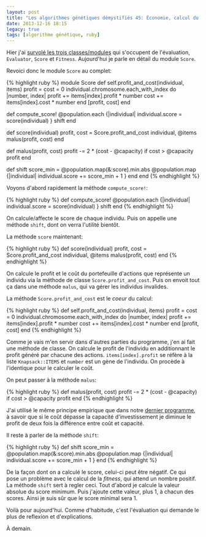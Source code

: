 ```yaml
---
layout: post
title: "Les algorithmes génétiques démystifiés 45: Économie, calcul du score"
date: 2013-12-16 18:15
legacy: true
tags: [algorithme génétique, ruby]
---
```




Hier j'ai [survolé les trois classes/modules](http://lkdjiin.github.io/blog/2013/12/15/les-algorithmes-genetiques-demystifies-44-economie/) qui s'occupent de l'évaluation,
`Evaluator`, `Score` et `Fitness`. Aujourd'hui je parle en détail du
module `Score`.

<!-- more -->

Revoici donc le module `Score` au complet:

{% highlight ruby %}
module Score
  def self.profit_and_cost(individual, items)
    profit = cost = 0
    individual.chromosome.each_with_index do |number, index|
      profit += items[index].profit * number
      cost += items[index].cost * number
    end
    [profit, cost]
  end

  def compute_score!
    @population.each {|individual| individual.score = score(individual) }
    shift
  end

  def score(individual)
    profit, cost = Score.profit_and_cost individual, @items
    malus(profit, cost)
  end

  def malus(profit, cost)
    profit -= 2 * (cost - @capacity) if cost > @capacity
    profit
  end

  def shift
    score_min = @population.map(&:score).min.abs
    @population.map {|individual| individual.score += score_min + 1 }
  end
end
{% endhighlight %}

Voyons d'abord rapidement la méthode `compute_score!`:

{% highlight ruby %}
  def compute_score!
    @population.each {|individual| individual.score = score(individual) }
    shift
  end
{% endhighlight %}

On calcule/affecte le score de chaque individu. Puis on appelle une méthode
`shift`, dont on verra l'utilité bientôt.

La méthode `score` maintenant:

{% highlight ruby %}
  def score(individual)
    profit, cost = Score.profit_and_cost individual, @items
    malus(profit, cost)
  end
{% endhighlight %}

On calcule le profit et le coût du portefeuille d'actions que représente
un individu via la méthode de classe `Score.profit_and_cost`. Puis on envoit
tout ça dans une méthode `malus`, qui va gérer les individus invalides.

La méthode `Score.profit_and_cost` est le *coeur* du calcul:

{% highlight ruby %}
  def self.profit_and_cost(individual, items)
    profit = cost = 0
    individual.chromosome.each_with_index do |number, index|
      profit += items[index].profit * number
      cost += items[index].cost * number
    end
    [profit, cost]
  end
{% endhighlight %}

Comme je vais m'en servir dans d'autres parties du programme, j'en ai fait
une méthode de classe. On calcule le profit de l'individu en additionnant
le profit généré par chacune des actions. `items[index].profit` se
réfère à la liste `Knapsack::ITEMS` et `number` est un gène de l'individu.
On procède à l'identique pour le calculer le coût.

On peut passer à la méthode `malus`:

{% highlight ruby %}
  def malus(profit, cost)
    profit -= 2 * (cost - @capacity) if cost > @capacity
    profit
  end
{% endhighlight %}

J'ai utilisé le même principe empirique que dans notre
[dernier programme](http://lkdjiin.github.io/blog/2013/11/19/les-algorithmes-genetiques-demystifies-41-les-individus-invalides/),
à savoir que si le coût dépasse la capacité d'investissement
je diminue le profit de deux fois la différence entre coût
et capacité.

Il reste à parler de la méthode `shift`:

{% highlight ruby %}
  def shift
    score_min = @population.map(&:score).min.abs
    @population.map {|individual| individual.score += score_min + 1 }
  end
{% endhighlight %}

De la façon dont on a calculé le score, celui-ci peut être négatif. Ce
qui pose un problème avec le calcul de la *fitness*, qui attend un
nombre positif. La méthode `shift` sert à regler ceci.
Tout d'abord je calcule la valeur absolue du score minimum. Puis j'ajoute
cette valeur, plus 1, à chacun des scores. Ainsi je suis sûr que le score
minimal sera 1.

Voilà pour aujourd'hui. Comme d'habitude, c'est l'évaluation qui demande
le plus de reflexion et d'explications.





À demain.



